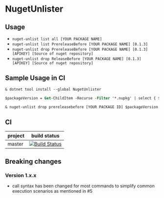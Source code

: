 # NugetUnlister

## Usage

- `nuget-unlist list all [YOUR PACKAGE NAME]`
- `nuget-unlist list PrereleaseBefore [YOUR PACKAGE NAME] [0.1.3] `
- `nuget-unlist drop PrereleaseBefore [YOUR PACKAGE NAME] [0.1.3] [APIKEY] [Source of nuget repository]`
- `nuget-unlist drop ReleaseBefore [YOUR PACKAGE NAME] [0.1.3] [APIKEY] [Source of nuget repository]`

## Sample Usage in CI

```ps
& dotnet tool install --global NugetUnlister

$packageVersion = Get-ChildItem -Recurse -Filter '*.nupkg' | select { $_.Name } -ExpandProperty Name -First 1 | Select-String -Pattern "\d[\d\w\.\+-]+(?=.nupkg)" | %{$_.Matches.Value}

& nuget-unlist drop prereleasebefore [YOUR PACKAGE ID] $packageVersion $(nugetApiKey)
```

## CI

| project        | build status           |
| ------------- |-------------|
| master | [![Build Status](https://dev.azure.com/taori/NugetUnlister/_apis/build/status/master?branchName=master)](https://dev.azure.com/taori/NugetUnlister/_build/latest?definitionId=14&branchName=master)|

## Breaking changes

### Version 1.x.x
- call syntax has been changed for most commands to simplify common execution scenarios as mentioned in #5
